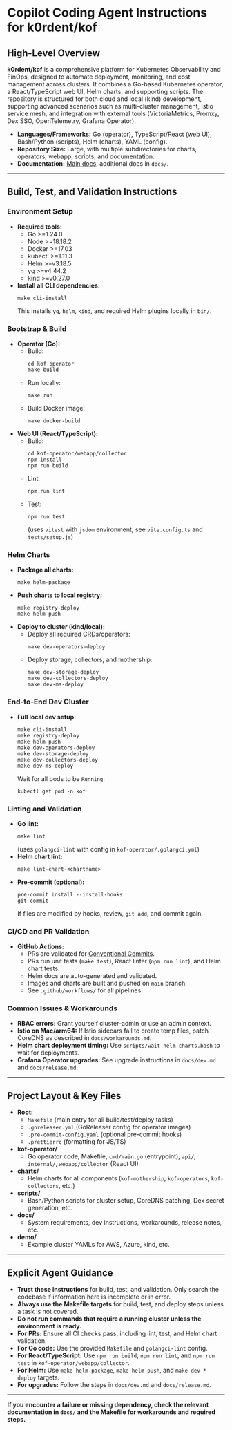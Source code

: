 # Copilot Coding Agent Instructions for k0rdent/kof

## High-Level Overview

**k0rdent/kof** is a comprehensive platform for Kubernetes Observability and FinOps, designed to automate deployment, monitoring, and cost management across clusters. It combines a Go-based Kubernetes operator, a React/TypeScript web UI, Helm charts, and supporting scripts. The repository is structured for both cloud and local (kind) development, supporting advanced scenarios such as multi-cluster management, Istio service mesh, and integration with external tools (VictoriaMetrics, Promxy, Dex SSO, OpenTelemetry, Grafana Operator).

- **Languages/Frameworks:** Go (operator), TypeScript/React (web UI), Bash/Python (scripts), Helm (charts), YAML (config).
- **Repository Size:** Large, with multiple subdirectories for charts, operators, webapp, scripts, and documentation.
- **Documentation:** [Main docs](https://docs.k0rdent.io/next/admin/kof/), additional docs in `docs/`.

---

## Build, Test, and Validation Instructions

### Environment Setup

- **Required tools:**
  - Go >=1.24.0
  - Node >=18.18.2
  - Docker >=17.03
  - kubectl >=1.11.3
  - Helm >=v3.18.5
  - yq >=v4.44.2
  - kind >=v0.27.0
- **Install all CLI dependencies:**
  ```
  make cli-install
  ```
  This installs `yq`, `helm`, `kind`, and required Helm plugins locally in `bin/`.

### Bootstrap & Build

- **Operator (Go):**
  - Build:
    ```
    cd kof-operator
    make build
    ```
  - Run locally:
    ```
    make run
    ```
  - Build Docker image:
    ```
    make docker-build
    ```
- **Web UI (React/TypeScript):**
  - Build:
    ```
    cd kof-operator/webapp/collector
    npm install
    npm run build
    ```
  - Lint:
    ```
    npm run lint
    ```
  - Test:
    ```
    npm run test
    ```
    (uses `vitest` with `jsdom` environment, see `vite.config.ts` and `tests/setup.js`)

### Helm Charts

- **Package all charts:**
  ```
  make helm-package
  ```
- **Push charts to local registry:**
  ```
  make registry-deploy
  make helm-push
  ```
- **Deploy to cluster (kind/local):**
  - Deploy all required CRDs/operators:
    ```
    make dev-operators-deploy
    ```
  - Deploy storage, collectors, and mothership:
    ```
    make dev-storage-deploy
    make dev-collectors-deploy
    make dev-ms-deploy
    ```

### End-to-End Dev Cluster

- **Full local dev setup:**
  ```
  make cli-install
  make registry-deploy
  make helm-push
  make dev-operators-deploy
  make dev-storage-deploy
  make dev-collectors-deploy
  make dev-ms-deploy
  ```
  Wait for all pods to be `Running`:
  ```
  kubectl get pod -n kof
  ```

### Linting and Validation

- **Go lint:**
  ```
  make lint
  ```
  (uses `golangci-lint` with config in `kof-operator/.golangci.yml`)
- **Helm chart lint:**
  ```
  make lint-chart-<chartname>
  ```
- **Pre-commit (optional):**
  ```
  pre-commit install --install-hooks
  git commit
  ```
  If files are modified by hooks, review, `git add`, and commit again.

### CI/CD and PR Validation

- **GitHub Actions:**
  - PRs are validated for [Conventional Commits](https://www.conventionalcommits.org/en/v1.0.0/).
  - PRs run unit tests (`make test`), React linter (`npm run lint`), and Helm chart tests.
  - Helm docs are auto-generated and validated.
  - Images and charts are built and pushed on `main` branch.
  - See `.github/workflows/` for all pipelines.

### Common Issues & Workarounds

- **RBAC errors:** Grant yourself cluster-admin or use an admin context.
- **Istio on Mac/arm64:** If Istio sidecars fail to create temp files, patch CoreDNS as described in `docs/workarounds.md`.
- **Helm chart deployment timing:** Use `scripts/wait-helm-charts.bash` to wait for deployments.
- **Grafana Operator upgrades:** See upgrade instructions in `docs/dev.md` and `docs/release.md`.

---

## Project Layout & Key Files

- **Root:**
  - `Makefile` (main entry for all build/test/deploy tasks)
  - `.goreleaser.yml` (GoReleaser config for operator images)
  - `.pre-commit-config.yaml` (optional pre-commit hooks)
  - `.prettierrc` (formatting for JS/TS)
- **kof-operator/**
  - Go operator code, Makefile, `cmd/main.go` (entrypoint), `api/`, `internal/`, `webapp/collector` (React UI)
- **charts/**
  - Helm charts for all components (`kof-mothership`, `kof-operators`, `kof-collectors`, etc.)
- **scripts/**
  - Bash/Python scripts for cluster setup, CoreDNS patching, Dex secret generation, etc.
- **docs/**
  - System requirements, dev instructions, workarounds, release notes, etc.
- **demo/**
  - Example cluster YAMLs for AWS, Azure, kind, etc.

---

## Explicit Agent Guidance

- **Trust these instructions** for build, test, and validation. Only search the codebase if information here is incomplete or in error.
- **Always use the Makefile targets** for build, test, and deploy steps unless a task is not covered.
- **Do not run commands that require a running cluster unless the environment is ready.**
- **For PRs:** Ensure all CI checks pass, including lint, test, and Helm chart validation.
- **For Go code:** Use the provided `Makefile` and `golangci-lint` config.
- **For React/TypeScript:** Use `npm run build`, `npm run lint`, and `npm run test` in `kof-operator/webapp/collector`.
- **For Helm:** Use `make helm-package`, `make helm-push`, and `make dev-*-deploy` targets.
- **For upgrades:** Follow the steps in `docs/dev.md` and `docs/release.md`.

---

**If you encounter a failure or missing dependency, check the relevant documentation in `docs/` and the Makefile for workarounds and required steps.**
